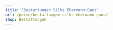 ```yaml
---
title: "Bestattungen Silke Ebermann-Gaus"
url: /peine/bestattungen-silke-ebermann-gaus/
shop: Bestattungen
---
```

